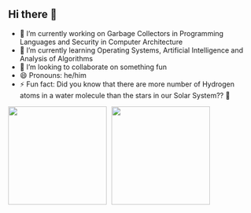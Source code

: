 ## Hi there 👋

- 🔭 I’m currently working on Garbage Collectors in Programming Languages and Security in Computer Architecture
- 🌱 I’m currently learning Operating Systems, Artificial Intelligence and Analysis of Algorithms
- 👯 I’m looking to collaborate on something fun
- 😄 Pronouns: he/him
- ⚡ Fun fact: Did you know that there are more number of Hydrogen atoms in a water molecule than the stars in our Solar System?? 🌟
<div style="display: flex;">
    <img height=200 align="center" src="https://github-readme-stats.vercel.app/api/?username=balaji1029&show_icons=true&icon_color=79ff97&text_color=ffffff&bg_color=242424&rank_icon=percentile" style="margin-right: 10px;" />
    <img height=200 align="center" src="https://github-readme-stats.vercel.app/api/top-langs?username=balaji1029&layout=compact&langs_count=8&text_color=ffffff&bg_color=242424" />
</div>
